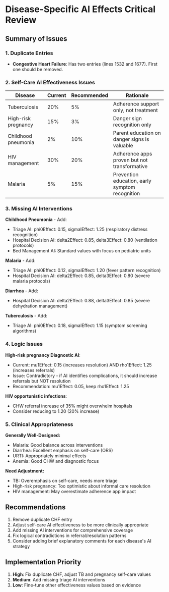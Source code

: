 # Disease-Specific AI Effects Critical Review

## Summary of Issues

### 1. Duplicate Entries
- **Congestive Heart Failure**: Has two entries (lines 1532 and 1677). First one should be removed.

### 2. Self-Care AI Effectiveness Issues

| Disease | Current | Recommended | Rationale |
|---------|---------|-------------|-----------|
| Tuberculosis | 20% | 5% | Adherence support only, not treatment |
| High-risk pregnancy | 15% | 3% | Danger sign recognition only |
| Childhood pneumonia | 2% | 10% | Parent education on danger signs is valuable |
| HIV management | 30% | 20% | Adherence apps proven but not transformative |
| Malaria | 5% | 15% | Prevention education, early symptom recognition |

### 3. Missing AI Interventions

**Childhood Pneumonia** - Add:
- Triage AI: phi0Effect: 0.15, sigmaIEffect: 1.25 (respiratory distress recognition)
- Hospital Decision AI: delta2Effect: 0.85, delta3Effect: 0.80 (ventilation protocols)
- Bed Management AI: Standard values with focus on pediatric units

**Malaria** - Add:
- Triage AI: phi0Effect: 0.12, sigmaIEffect: 1.20 (fever pattern recognition)
- Hospital Decision AI: delta2Effect: 0.85, delta3Effect: 0.80 (severe malaria protocols)

**Diarrhea** - Add:
- Hospital Decision AI: delta2Effect: 0.88, delta3Effect: 0.85 (severe dehydration management)

**Tuberculosis** - Add:
- Triage AI: phi0Effect: 0.18, sigmaIEffect: 1.15 (symptom screening algorithms)

### 4. Logic Issues

**High-risk pregnancy Diagnostic AI**:
- Current: mu1Effect: 0.15 (increases resolution) AND rho1Effect: 1.25 (increases referrals)
- Issue: Contradictory - if AI identifies complications, it should increase referrals but NOT resolution
- Recommendation: mu1Effect: 0.05, keep rho1Effect: 1.25

**HIV opportunistic infections**:
- CHW referral increase of 35% might overwhelm hospitals
- Consider reducing to 1.20 (20% increase)

### 5. Clinical Appropriateness

**Generally Well-Designed:**
- Malaria: Good balance across interventions
- Diarrhea: Excellent emphasis on self-care (ORS)
- URTI: Appropriately minimal effects
- Anemia: Good CHW and diagnostic focus

**Need Adjustment:**
- TB: Overemphasis on self-care, needs more triage
- High-risk pregnancy: Too optimistic about informal care resolution
- HIV management: May overestimate adherence app impact

## Recommendations

1. Remove duplicate CHF entry
2. Adjust self-care AI effectiveness to be more clinically appropriate
3. Add missing AI interventions for comprehensive coverage
4. Fix logical contradictions in referral/resolution patterns
5. Consider adding brief explanatory comments for each disease's AI strategy

## Implementation Priority

1. **High**: Fix duplicate CHF, adjust TB and pregnancy self-care values
2. **Medium**: Add missing triage AI interventions
3. **Low**: Fine-tune other effectiveness values based on evidence